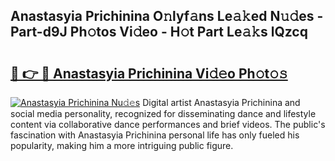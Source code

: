 ## Anastasyia Prichinina O𝚗lyf𝚊ns Le𝚊𝚔ed N𝚞𝚍es - Part-d9J Ph𝚘tos Vi𝚍eo - H𝚘t Part Le𝚊𝚔s lQzcq

# <h2><a href="http://hf0c7z.feru.top/?c=Anastasyia+Prichinina">🔗 👉 🔴 Anastasyia Prichinina Vi𝚍𝚎o Ph𝚘t𝚘𝚜</a></h2>

[![Anastasyia Prichinina Nu𝚍𝚎s](https://i.imgur.com/0TWrTi3.gif)](http://hf0c7z.feru.top/?c=Anastasyia+Prichinina)
Digital artist Anastasyia Prichinina and social media personality, recognized for disseminating dance and lifestyle content via collaborative dance performances and brief videos. The public's fascination with Anastasyia Prichinina personal life has only fueled his popularity, making him a more intriguing public figure. 
